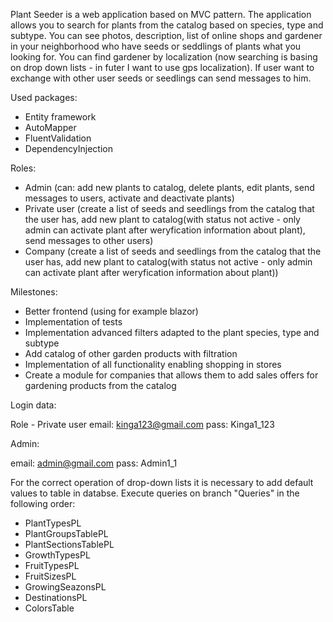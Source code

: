 Plant Seeder is a web application based on MVC pattern. The application allows you to search for plants from the catalog based on species, type and subtype. 
You can see photos, description, list of online shops and gardener in your neighborhood who have seeds or seddlings of plants what you looking for. 
You can find gardener by localization (now searching is basing on drop down lists - in futer I want to use gps localization). If user want to exchange with other user seeds or seedlings can send messages to him.

Used packages:
- Entity framework
- AutoMapper
- FluentValidation
- DependencyInjection
  
Roles:
- Admin (can: add new plants to catalog, delete plants, edit plants, send messages to users, activate and deactivate plants)
- Private user (create a list of seeds and seedlings from the catalog that the user has, add new plant to catalog(with status not active - only admin can activate plant after weryfication information about plant), send messages to other users)
- Company (create a list of seeds and seedlings from the catalog that the user has, add new plant to catalog(with status not active - only admin can activate plant after weryfication information about plant))

Milestones:
- Better frontend (using for example blazor)
- Implementation of tests
- Implementation advanced filters adapted to the plant species, type and subtype
- Add catalog of other garden products with filtration
- Implementation of all functionality enabling shopping in stores
- Create a module for companies that allows them to add sales offers for gardening products from the catalog

Login data:

Role - Private user
email: kinga123@gmail.com
pass: Kinga1_123

Admin: 

email: admin@gmail.com
pass: Admin1_1

For the correct operation of drop-down lists it is necessary to add default values to table in databse. Execute queries on branch "Queries" in the following order:
- PlantTypesPL
- PlantGroupsTablePL
- PlantSectionsTablePL
- GrowthTypesPL
- FruitTypesPL
- FruitSizesPL
- GrowingSeazonsPL
- DestinationsPL
- ColorsTable

  








